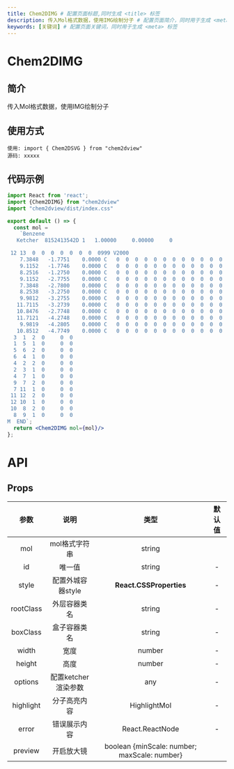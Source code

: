 ```yaml
---
title: Chem2DIMG # 配置页面标题,同时生成 <title> 标签
description: 传入Mol格式数据，使用IMG绘制分子 # 配置页面简介，同时用于生成 <meta> 标签
keywords: [关键词] # 配置页面关键词，同时用于生成 <meta> 标签
---
```

# Chem2DIMG
## 简介
传入Mol格式数据，使用IMG绘制分子
## 使用方式
```allykeynamelanguage
使用: import { Chem2DSVG } from "chem2dview"
源码: xxxxx
```
## 代码示例

```jsx
import React from 'react';
import {Chem2DIMG} from "chem2dview"
import "chem2dview/dist/index.css"

export default () => {
  const mol =
    `Benzene
   Ketcher  8152413542D 1   1.00000     0.00000     0

 12 13  0  0  0  0  0  0  0  0999 V2000
    7.3848   -1.7751    0.0000 C   0  0  0  0  0  0  0  0  0  0  0  0
    9.1152   -1.7746    0.0000 C   0  0  0  0  0  0  0  0  0  0  0  0
    8.2516   -1.2750    0.0000 C   0  0  0  0  0  0  0  0  0  0  0  0
    9.1152   -2.7755    0.0000 C   0  0  0  0  0  0  0  0  0  0  0  0
    7.3848   -2.7800    0.0000 C   0  0  0  0  0  0  0  0  0  0  0  0
    8.2538   -3.2750    0.0000 C   0  0  0  0  0  0  0  0  0  0  0  0
    9.9812   -3.2755    0.0000 C   0  0  0  0  0  0  0  0  0  0  0  0
   11.7115   -3.2739    0.0000 C   0  0  0  0  0  0  0  0  0  0  0  0
   10.8476   -2.7748    0.0000 C   0  0  0  0  0  0  0  0  0  0  0  0
   11.7121   -4.2748    0.0000 C   0  0  0  0  0  0  0  0  0  0  0  0
    9.9819   -4.2805    0.0000 C   0  0  0  0  0  0  0  0  0  0  0  0
   10.8512   -4.7749    0.0000 C   0  0  0  0  0  0  0  0  0  0  0  0
  3  1  2  0     0  0
  1  5  1  0     0  0
  5  6  2  0     0  0
  6  4  1  0     0  0
  4  2  2  0     0  0
  2  3  1  0     0  0
  4  7  1  0     0  0
  9  7  2  0     0  0
  7 11  1  0     0  0
 11 12  2  0     0  0
 12 10  1  0     0  0
 10  8  2  0     0  0
  8  9  1  0     0  0
M  END`;
  return <Chem2DIMG mol={mol}/>
};
```

# API
## Props
| 参数 | 说明 |           类型            |                 默认值                  |
| :---: | :---: |:-----------------------:|:------------------------------------:|
| mol | mol格式字符串 |         string          |                                      |
| id | 唯一值 |         string          |                  -                   |
| style | 配置外城容器style | **React.CSSProperties** |                  -                   |
| rootClass | 外层容器类名 |         string          |                  -                   |
| boxClass | 盒子容器类名 |         string          |                  -                   |
| width | 宽度 |         number          |                  -                   |
| height | 高度 |         number          |                  -                   |
| options | 配置ketcher渲染参数 |           any           |                  -                   |
| highlight | 分子高亮内容 |      HighlightMol       |                  -                   |
| error | 错误展示内容 |     React.ReactNode     |                  -                   |
| preview | 开启放大镜 |        boolean {minScale: number; maxScale: number}         |  | true |


